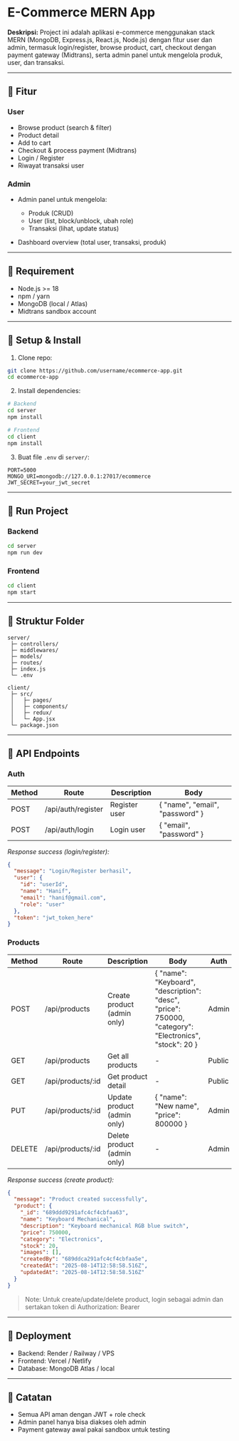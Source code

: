 # E-Commerce MERN App

**Deskripsi:**
Project ini adalah aplikasi e-commerce menggunakan stack MERN (MongoDB, Express.js, React.js, Node.js) dengan fitur user dan admin, termasuk login/register, browse product, cart, checkout dengan payment gateway (Midtrans), serta admin panel untuk mengelola produk, user, dan transaksi.

---

## 🔹 Fitur

### User

* Browse product (search & filter)
* Product detail
* Add to cart
* Checkout & process payment (Midtrans)
* Login / Register
* Riwayat transaksi user

### Admin

* Admin panel untuk mengelola:

  * Produk (CRUD)
  * User (list, block/unblock, ubah role)
  * Transaksi (lihat, update status)
* Dashboard overview (total user, transaksi, produk)

---

## 🔹 Requirement

* Node.js >= 18
* npm / yarn
* MongoDB (local / Atlas)
* Midtrans sandbox account

---

## 🔹 Setup & Install

1. Clone repo:

```bash
git clone https://github.com/username/ecommerce-app.git
cd ecommerce-app
```

2. Install dependencies:

```bash
# Backend
cd server
npm install

# Frontend
cd client
npm install
```

3. Buat file `.env` di `server/`:

```
PORT=5000
MONGO_URI=mongodb://127.0.0.1:27017/ecommerce
JWT_SECRET=your_jwt_secret
```

---

## 🔹 Run Project

### Backend

```bash
cd server
npm run dev
```

### Frontend

```bash
cd client
npm start
```

---

## 🔹 Struktur Folder

```
server/
 ├─ controllers/
 ├─ middlewares/
 ├─ models/
 ├─ routes/
 ├─ index.js
 └─ .env

client/
 ├─ src/
 │   ├─ pages/
 │   ├─ components/
 │   ├─ redux/
 │   └─ App.jsx
 └─ package.json
```

---

## 🔹 API Endpoints

### Auth

| Method | Route              | Description   | Body                            |
| ------ | ------------------ | ------------- | ------------------------------- |
| POST   | /api/auth/register | Register user | { "name", "email", "password" } |
| POST   | /api/auth/login    | Login user    | { "email", "password" }         |

*Response success (login/register):*

```json
{
  "message": "Login/Register berhasil",
  "user": {
    "id": "userId",
    "name": "Hanif",
    "email": "hanif@gmail.com",
    "role": "user"
  },
  "token": "jwt_token_here"
}
```

### Products

| Method | Route              | Description                | Body                                                                                           | Auth  |
| ------ | ------------------ | -------------------------- | ---------------------------------------------------------------------------------------------- | ----- |
| POST   | /api/products      | Create product (admin only) | { "name": "Keyboard", "description": "desc", "price": 750000, "category": "Electronics", "stock": 20 } | Admin |
| GET    | /api/products      | Get all products           | -                                                                                              | Public|
| GET    | /api/products/:id  | Get product detail         | -                                                                                              | Public|
| PUT    | /api/products/:id  | Update product (admin only) | { "name": "New name", "price": 800000 }                                                        | Admin |
| DELETE | /api/products/:id  | Delete product (admin only) | -                                                                                              | Admin |

*Response success (create product):*

```json
{
  "message": "Product created successfully",
  "product": {
    "_id": "689ddd9291afc4cf4cbfaa63",
    "name": "Keyboard Mechanical",
    "description": "Keyboard mechanical RGB blue switch",
    "price": 750000,
    "category": "Electronics",
    "stock": 20,
    "images": [],
    "createdBy": "689ddca291afc4cf4cbfaa5e",
    "createdAt": "2025-08-14T12:58:58.516Z",
    "updatedAt": "2025-08-14T12:58:58.516Z"
  }
}
```

> Note: Untuk create/update/delete product, login sebagai admin dan sertakan token di Authorization: Bearer <jwt>


---

## 🔹 Deployment

* Backend: Render / Railway / VPS
* Frontend: Vercel / Netlify
* Database: MongoDB Atlas / local

---

## 🔹 Catatan

* Semua API aman dengan JWT + role check
* Admin panel hanya bisa diakses oleh admin
* Payment gateway awal pakai sandbox untuk testing
